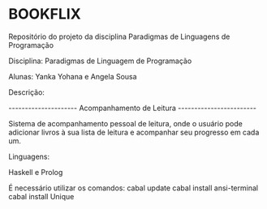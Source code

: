 # BOOKFLIX
Repositório do projeto da disciplina Paradigmas de Linguagens de Programação

Disciplina: Paradigmas de Linguagem de Programação

Alunas: Yanka Yohana e Angela Sousa
               


Descrição:

--------------------- Acompanhamento de Leitura ------------------------

Sistema de acompanhamento pessoal de leitura, onde o usuário pode adicionar livros à sua lista de leitura e acompanhar seu progresso em cada um. 


Linguagens:

Haskell e Prolog


É necessário utilizar os comandos: 
cabal update
cabal install ansi-terminal
cabal install Unique



